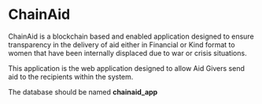 # ChainAid

ChainAid is a blockchain based and enabled application designed to ensure transparency in the delivery of aid either in Financial or Kind format to women that have been internally displaced due to war or crisis situations.

This application is the web application designed to allow Aid Givers send aid to the recipients within the system.

The database should be named **chainaid_app**
